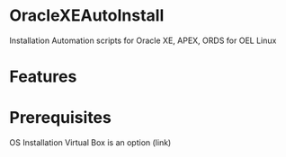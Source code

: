 # OracleXEAutoInstall
Installation Automation scripts for Oracle XE, APEX, ORDS for OEL Linux

# Features

# Prerequisites

OS Installation 
Virtual Box is an option (link)

